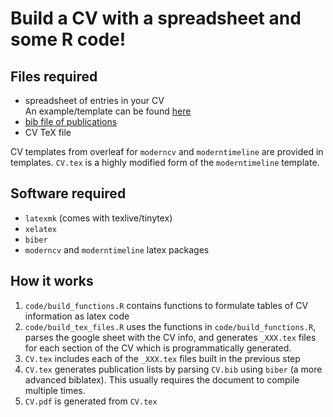 # Build a CV with a spreadsheet and some R code!

## Files required

- spreadsheet of entries in your CV    
An example/template can be found [here](https://docs.google.com/spreadsheets/d/11S8-U4vasXgPbW-IKQPCy1nO-1UsmvzNLz7GvdONN_w/edit?usp=sharing)
- [bib file of publications](CV.bib)
- CV TeX file

CV templates from overleaf for `moderncv` and `moderntimeline` are provided in templates. `CV.tex` is a highly modified form of the `moderntimeline` template.

## Software required

- `latexmk` (comes with texlive/tinytex)
- `xelatex`
- `biber`
- `moderncv` and `moderntimeline` latex packages


## How it works

1. `code/build_functions.R` contains functions to formulate tables of CV information as latex code
2. `code/build_tex_files.R` uses the functions in `code/build_functions.R`, parses the google sheet with the CV info, and generates `_XXX.tex` files for each section of the CV which is programmatically generated.
3. `CV.tex` includes each of the `_XXX.tex` files built in the previous step
4. `CV.tex` generates publication lists by parsing `CV.bib` using `biber` (a more advanced biblatex). This usually requires the document to compile multiple times. 
5. `CV.pdf` is generated from `CV.tex`
